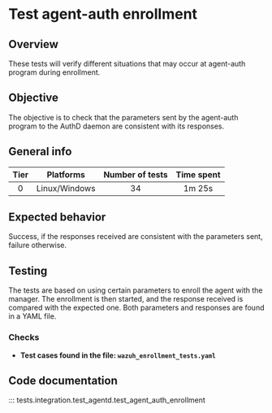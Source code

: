 # Test agent-auth enrollment

## Overview

These tests will verify different situations that may occur at agent-auth program during enrollment.

## Objective

The objective is to check that the parameters sent by the agent-auth program to the AuthD daemon
are consistent with its responses.

## General info

|Tier | Platforms | Number of tests | Time spent |
|:--:|:--:|:--:|:--:|
| 0 | Linux/Windows | 34 | 1m 25s |

## Expected behavior

Success, if the responses received are consistent with the parameters sent, failure otherwise.

## Testing

The tests are based on using certain parameters to enroll the agent with the manager.
The enrollment is then started, and the response received is compared with
the expected one. Both parameters and responses are found in a YAML file.

### Checks

- **Test cases found in the file: `wazuh_enrollment_tests.yaml`**

## Code documentation

::: tests.integration.test_agentd.test_agent_auth_enrollment